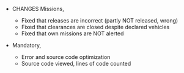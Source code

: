 + CHANGES Missions,
  - Fixed that releases are incorrect (partly NOT released, wrong)
  - Fixed that clearances are closed despite declared vehicles
  - Fixed that own missions are NOT alerted

+ Mandatory, 
  - Error and source code optimization
  - Source code viewed, lines of code counted